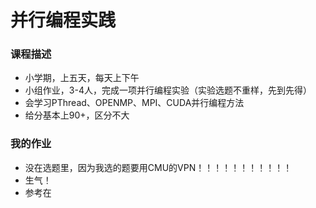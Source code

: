 # 并行编程实践

### 课程描述

- 小学期，上五天，每天上下午
- 小组作业，3-4人，完成一项并行编程实验（实验选题不重样，先到先得）
- 会学习PThread、OPENMP、MPI、CUDA并行编程方法
- 给分基本上90+，区分不大

### 我的作业

- 没在选题里，因为我选的题要用CMU的VPN！！！！！！！！！！！
- 生气！
- 参考在